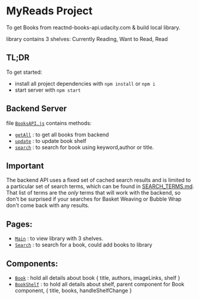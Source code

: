 # MyReads Project

To get Books from reactnd-books-api.udacity.com & build local library.

library contains 3 shelves: Currently Reading, Want to Read, Read

## TL;DR
To get started:
* install all project dependencies with `npm install` or `npm i`
* start server with `npm start`

## Backend Server

file [`BooksAPI.js`](src/BooksAPI.js) contains methods:

* [`getAll`](#getall) : to get all books from backend
* [`update`](#update) : to update book shelf 
* [`search`](#search) : to search for book using keyword,author or title.

## Important
The backend API uses a fixed set of cached search results and is limited to a particular set of search terms, which can be found in [SEARCH_TERMS.md](SEARCH_TERMS.md). That list of terms are the _only_ terms that will work with the backend, so don't be surprised if your searches for Basket Weaving or Bubble Wrap don't come back with any results.

## Pages:
* [`Main`](#Main.js) : to view library with 3 shelves.
* [`Search`](#Search.js) : to search for a book, could add books to library

## Components:
* [`Book`](#Book.js) : hold all details about book { title, authors, imageLinks, shelf }
* [`BookShelf`](#BookShelf.js) : to hold all details about shelf, parent component for Book component, { title, books, handleShelfChange }
